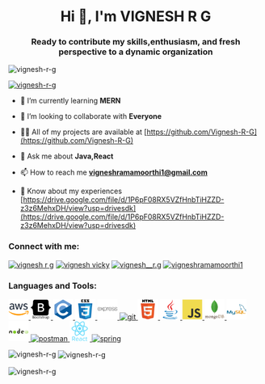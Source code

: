 <h1 align="center">Hi 👋, I'm VIGNESH R G</h1>
<h3 align="center">Ready to contribute my skills,enthusiasm, and fresh perspective to a dynamic organization</h3>

<p align="left"> <img src="https://komarev.com/ghpvc/?username=vignesh-r-g&label=Profile%20views&color=0e75b6&style=flat" alt="vignesh-r-g" /> </p>

<p align="left"> <a href="https://github.com/ryo-ma/github-profile-trophy"><img src="https://github-profile-trophy.vercel.app/?username=vignesh-r-g" alt="vignesh-r-g" /></a> </p>

- 🌱 I’m currently learning **MERN**

- 👯 I’m looking to collaborate with **Everyone**

- 👨‍💻 All of my projects are available at [https://github.com/Vignesh-R-G](https://github.com/Vignesh-R-G)

- 💬 Ask me about **Java,React**

- 📫 How to reach me **vigneshramamoorthi1@gmail.com**

- 📄 Know about my experiences [https://drive.google.com/file/d/1P6pF08RX5VZfHnbTiHZZD-z3z6MehxDH/view?usp=drivesdk](https://drive.google.com/file/d/1P6pF08RX5VZfHnbTiHZZD-z3z6MehxDH/view?usp=drivesdk)

<h3 align="left">Connect with me:</h3>
<p align="left">
<a href="https://linkedin.com/in/vignesh r g" target="blank"><img align="center" src="https://raw.githubusercontent.com/rahuldkjain/github-profile-readme-generator/master/src/images/icons/Social/linked-in-alt.svg" alt="vignesh r g" height="30" width="40" /></a>
<a href="https://fb.com/vignesh vicky" target="blank"><img align="center" src="https://raw.githubusercontent.com/rahuldkjain/github-profile-readme-generator/master/src/images/icons/Social/facebook.svg" alt="vignesh vicky" height="30" width="40" /></a>
<a href="https://instagram.com/vignesh__r.g" target="blank"><img align="center" src="https://raw.githubusercontent.com/rahuldkjain/github-profile-readme-generator/master/src/images/icons/Social/instagram.svg" alt="vignesh__r.g" height="30" width="40" /></a>
<a href="https://www.leetcode.com/vigneshramamoorthi1" target="blank"><img align="center" src="https://raw.githubusercontent.com/rahuldkjain/github-profile-readme-generator/master/src/images/icons/Social/leet-code.svg" alt="vigneshramamoorthi1" height="30" width="40" /></a>
</p>

<h3 align="left">Languages and Tools:</h3>
<p align="left"> <a href="https://aws.amazon.com" target="_blank" rel="noreferrer"> <img src="https://raw.githubusercontent.com/devicons/devicon/master/icons/amazonwebservices/amazonwebservices-original-wordmark.svg" alt="aws" width="40" height="40"/> </a> <a href="https://getbootstrap.com" target="_blank" rel="noreferrer"> <img src="https://raw.githubusercontent.com/devicons/devicon/master/icons/bootstrap/bootstrap-plain-wordmark.svg" alt="bootstrap" width="40" height="40"/> </a> <a href="https://www.cprogramming.com/" target="_blank" rel="noreferrer"> <img src="https://raw.githubusercontent.com/devicons/devicon/master/icons/c/c-original.svg" alt="c" width="40" height="40"/> </a> <a href="https://www.w3schools.com/css/" target="_blank" rel="noreferrer"> <img src="https://raw.githubusercontent.com/devicons/devicon/master/icons/css3/css3-original-wordmark.svg" alt="css3" width="40" height="40"/> </a> <a href="https://expressjs.com" target="_blank" rel="noreferrer"> <img src="https://raw.githubusercontent.com/devicons/devicon/master/icons/express/express-original-wordmark.svg" alt="express" width="40" height="40"/> </a> <a href="https://git-scm.com/" target="_blank" rel="noreferrer"> <img src="https://www.vectorlogo.zone/logos/git-scm/git-scm-icon.svg" alt="git" width="40" height="40"/> </a> <a href="https://www.w3.org/html/" target="_blank" rel="noreferrer"> <img src="https://raw.githubusercontent.com/devicons/devicon/master/icons/html5/html5-original-wordmark.svg" alt="html5" width="40" height="40"/> </a> <a href="https://www.java.com" target="_blank" rel="noreferrer"> <img src="https://raw.githubusercontent.com/devicons/devicon/master/icons/java/java-original.svg" alt="java" width="40" height="40"/> </a> <a href="https://developer.mozilla.org/en-US/docs/Web/JavaScript" target="_blank" rel="noreferrer"> <img src="https://raw.githubusercontent.com/devicons/devicon/master/icons/javascript/javascript-original.svg" alt="javascript" width="40" height="40"/> </a> <a href="https://www.mongodb.com/" target="_blank" rel="noreferrer"> <img src="https://raw.githubusercontent.com/devicons/devicon/master/icons/mongodb/mongodb-original-wordmark.svg" alt="mongodb" width="40" height="40"/> </a> <a href="https://www.mysql.com/" target="_blank" rel="noreferrer"> <img src="https://raw.githubusercontent.com/devicons/devicon/master/icons/mysql/mysql-original-wordmark.svg" alt="mysql" width="40" height="40"/> </a> <a href="https://nodejs.org" target="_blank" rel="noreferrer"> <img src="https://raw.githubusercontent.com/devicons/devicon/master/icons/nodejs/nodejs-original-wordmark.svg" alt="nodejs" width="40" height="40"/> </a> <a href="https://postman.com" target="_blank" rel="noreferrer"> <img src="https://www.vectorlogo.zone/logos/getpostman/getpostman-icon.svg" alt="postman" width="40" height="40"/> </a> <a href="https://reactjs.org/" target="_blank" rel="noreferrer"> <img src="https://raw.githubusercontent.com/devicons/devicon/master/icons/react/react-original-wordmark.svg" alt="react" width="40" height="40"/> </a> <a href="https://spring.io/" target="_blank" rel="noreferrer"> <img src="https://www.vectorlogo.zone/logos/springio/springio-icon.svg" alt="spring" width="40" height="40"/> </a> </p>

<p><img align="left" src="https://github-readme-stats.vercel.app/api/top-langs?username=vignesh-r-g&show_icons=true&locale=en&layout=compact" alt="vignesh-r-g" /></p>

<p>&nbsp;<img align="center" src="https://github-readme-stats.vercel.app/api?username=vignesh-r-g&show_icons=true&locale=en" alt="vignesh-r-g" /></p>

<p><img align="center" src="https://github-readme-streak-stats.herokuapp.com/?user=vignesh-r-g&" alt="vignesh-r-g" /></p>
